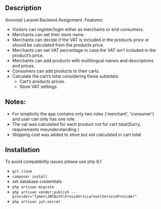 ## Description

(Inovola) Laravel Backend Assignment.
Features:
- Visitors can register/login either as merchants or end consumers.
- Merchants can set their store name
- Merchants can decide if the VAT is included in the products price or should be calculated
from the products price.
- Merchants can set VAT percentage in case the VAT isn’t included in the product’s price.
- Merchants can add products with multilingual names and descriptions and prices.
- Consumers can add products to their carts.
- Calculate the cart’s total considering these subtotals:
    - Cart’s products prices.
    - Store VAT settings.

## Notes:
 - For simplicity the app contains only two roles ('merchant', 'consumer') and user can only has one role.
 - The vat was calculated for each product not for cart total(Sorry, requirements misunderstanding )
 - Shipping cost was added to store but not calculated in cart total

## Installation
To avoid compatibility issues please use php 8.1
- `git clone`
- `composer install`
- set database credentials
- `php artisan migrate`
- `php artisan vendor:publish --provider="Tymon\JWTAuth\Providers\LaravelServiceProvider"`
- `php artisan jwt:secret`
